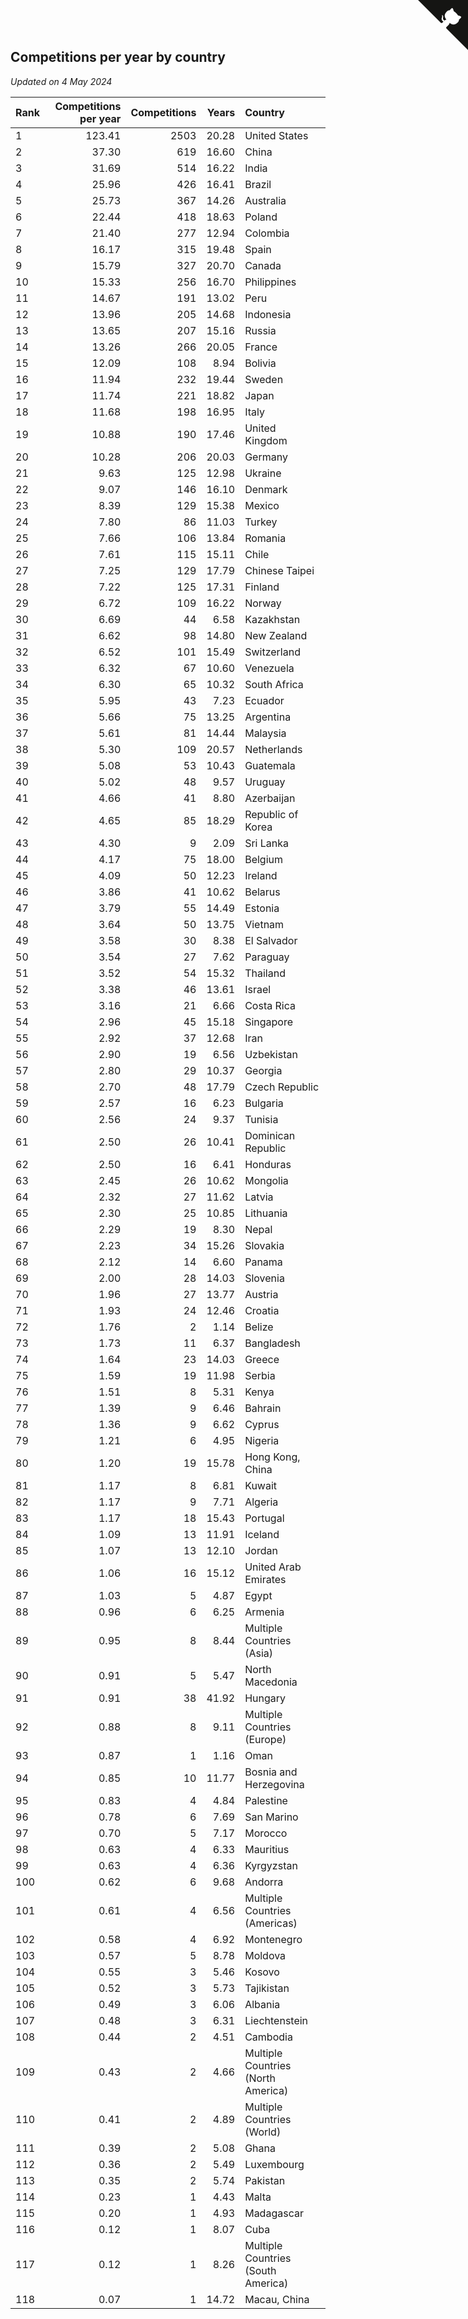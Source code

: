 ## Competitions per year by country

*Updated on  4 May 2024*

| Rank | Competitions per year | Competitions | Years | Country |
| :--- | ---: | ---: | ---: | :--- |
| 1 | 123.41 | 2503 | 20.28 | United States |
| 2 | 37.30 | 619 | 16.60 | China |
| 3 | 31.69 | 514 | 16.22 | India |
| 4 | 25.96 | 426 | 16.41 | Brazil |
| 5 | 25.73 | 367 | 14.26 | Australia |
| 6 | 22.44 | 418 | 18.63 | Poland |
| 7 | 21.40 | 277 | 12.94 | Colombia |
| 8 | 16.17 | 315 | 19.48 | Spain |
| 9 | 15.79 | 327 | 20.70 | Canada |
| 10 | 15.33 | 256 | 16.70 | Philippines |
| 11 | 14.67 | 191 | 13.02 | Peru |
| 12 | 13.96 | 205 | 14.68 | Indonesia |
| 13 | 13.65 | 207 | 15.16 | Russia |
| 14 | 13.26 | 266 | 20.05 | France |
| 15 | 12.09 | 108 | 8.94 | Bolivia |
| 16 | 11.94 | 232 | 19.44 | Sweden |
| 17 | 11.74 | 221 | 18.82 | Japan |
| 18 | 11.68 | 198 | 16.95 | Italy |
| 19 | 10.88 | 190 | 17.46 | United Kingdom |
| 20 | 10.28 | 206 | 20.03 | Germany |
| 21 | 9.63 | 125 | 12.98 | Ukraine |
| 22 | 9.07 | 146 | 16.10 | Denmark |
| 23 | 8.39 | 129 | 15.38 | Mexico |
| 24 | 7.80 | 86 | 11.03 | Turkey |
| 25 | 7.66 | 106 | 13.84 | Romania |
| 26 | 7.61 | 115 | 15.11 | Chile |
| 27 | 7.25 | 129 | 17.79 | Chinese Taipei |
| 28 | 7.22 | 125 | 17.31 | Finland |
| 29 | 6.72 | 109 | 16.22 | Norway |
| 30 | 6.69 | 44 | 6.58 | Kazakhstan |
| 31 | 6.62 | 98 | 14.80 | New Zealand |
| 32 | 6.52 | 101 | 15.49 | Switzerland |
| 33 | 6.32 | 67 | 10.60 | Venezuela |
| 34 | 6.30 | 65 | 10.32 | South Africa |
| 35 | 5.95 | 43 | 7.23 | Ecuador |
| 36 | 5.66 | 75 | 13.25 | Argentina |
| 37 | 5.61 | 81 | 14.44 | Malaysia |
| 38 | 5.30 | 109 | 20.57 | Netherlands |
| 39 | 5.08 | 53 | 10.43 | Guatemala |
| 40 | 5.02 | 48 | 9.57 | Uruguay |
| 41 | 4.66 | 41 | 8.80 | Azerbaijan |
| 42 | 4.65 | 85 | 18.29 | Republic of Korea |
| 43 | 4.30 | 9 | 2.09 | Sri Lanka |
| 44 | 4.17 | 75 | 18.00 | Belgium |
| 45 | 4.09 | 50 | 12.23 | Ireland |
| 46 | 3.86 | 41 | 10.62 | Belarus |
| 47 | 3.79 | 55 | 14.49 | Estonia |
| 48 | 3.64 | 50 | 13.75 | Vietnam |
| 49 | 3.58 | 30 | 8.38 | El Salvador |
| 50 | 3.54 | 27 | 7.62 | Paraguay |
| 51 | 3.52 | 54 | 15.32 | Thailand |
| 52 | 3.38 | 46 | 13.61 | Israel |
| 53 | 3.16 | 21 | 6.66 | Costa Rica |
| 54 | 2.96 | 45 | 15.18 | Singapore |
| 55 | 2.92 | 37 | 12.68 | Iran |
| 56 | 2.90 | 19 | 6.56 | Uzbekistan |
| 57 | 2.80 | 29 | 10.37 | Georgia |
| 58 | 2.70 | 48 | 17.79 | Czech Republic |
| 59 | 2.57 | 16 | 6.23 | Bulgaria |
| 60 | 2.56 | 24 | 9.37 | Tunisia |
| 61 | 2.50 | 26 | 10.41 | Dominican Republic |
| 62 | 2.50 | 16 | 6.41 | Honduras |
| 63 | 2.45 | 26 | 10.62 | Mongolia |
| 64 | 2.32 | 27 | 11.62 | Latvia |
| 65 | 2.30 | 25 | 10.85 | Lithuania |
| 66 | 2.29 | 19 | 8.30 | Nepal |
| 67 | 2.23 | 34 | 15.26 | Slovakia |
| 68 | 2.12 | 14 | 6.60 | Panama |
| 69 | 2.00 | 28 | 14.03 | Slovenia |
| 70 | 1.96 | 27 | 13.77 | Austria |
| 71 | 1.93 | 24 | 12.46 | Croatia |
| 72 | 1.76 | 2 | 1.14 | Belize |
| 73 | 1.73 | 11 | 6.37 | Bangladesh |
| 74 | 1.64 | 23 | 14.03 | Greece |
| 75 | 1.59 | 19 | 11.98 | Serbia |
| 76 | 1.51 | 8 | 5.31 | Kenya |
| 77 | 1.39 | 9 | 6.46 | Bahrain |
| 78 | 1.36 | 9 | 6.62 | Cyprus |
| 79 | 1.21 | 6 | 4.95 | Nigeria |
| 80 | 1.20 | 19 | 15.78 | Hong Kong, China |
| 81 | 1.17 | 8 | 6.81 | Kuwait |
| 82 | 1.17 | 9 | 7.71 | Algeria |
| 83 | 1.17 | 18 | 15.43 | Portugal |
| 84 | 1.09 | 13 | 11.91 | Iceland |
| 85 | 1.07 | 13 | 12.10 | Jordan |
| 86 | 1.06 | 16 | 15.12 | United Arab Emirates |
| 87 | 1.03 | 5 | 4.87 | Egypt |
| 88 | 0.96 | 6 | 6.25 | Armenia |
| 89 | 0.95 | 8 | 8.44 | Multiple Countries (Asia) |
| 90 | 0.91 | 5 | 5.47 | North Macedonia |
| 91 | 0.91 | 38 | 41.92 | Hungary |
| 92 | 0.88 | 8 | 9.11 | Multiple Countries (Europe) |
| 93 | 0.87 | 1 | 1.16 | Oman |
| 94 | 0.85 | 10 | 11.77 | Bosnia and Herzegovina |
| 95 | 0.83 | 4 | 4.84 | Palestine |
| 96 | 0.78 | 6 | 7.69 | San Marino |
| 97 | 0.70 | 5 | 7.17 | Morocco |
| 98 | 0.63 | 4 | 6.33 | Mauritius |
| 99 | 0.63 | 4 | 6.36 | Kyrgyzstan |
| 100 | 0.62 | 6 | 9.68 | Andorra |
| 101 | 0.61 | 4 | 6.56 | Multiple Countries (Americas) |
| 102 | 0.58 | 4 | 6.92 | Montenegro |
| 103 | 0.57 | 5 | 8.78 | Moldova |
| 104 | 0.55 | 3 | 5.46 | Kosovo |
| 105 | 0.52 | 3 | 5.73 | Tajikistan |
| 106 | 0.49 | 3 | 6.06 | Albania |
| 107 | 0.48 | 3 | 6.31 | Liechtenstein |
| 108 | 0.44 | 2 | 4.51 | Cambodia |
| 109 | 0.43 | 2 | 4.66 | Multiple Countries (North America) |
| 110 | 0.41 | 2 | 4.89 | Multiple Countries (World) |
| 111 | 0.39 | 2 | 5.08 | Ghana |
| 112 | 0.36 | 2 | 5.49 | Luxembourg |
| 113 | 0.35 | 2 | 5.74 | Pakistan |
| 114 | 0.23 | 1 | 4.43 | Malta |
| 115 | 0.20 | 1 | 4.93 | Madagascar |
| 116 | 0.12 | 1 | 8.07 | Cuba |
| 117 | 0.12 | 1 | 8.26 | Multiple Countries (South America) |
| 118 | 0.07 | 1 | 14.72 | Macau, China |


<a href="https://github.com/JustinTimeCuber/wca_statistics" class="github-corner" aria-label="View source on Github"><svg width="80" height="80" viewBox="0 0 250 250" style="fill:#151513; color:#fff; position: absolute; top: 0; border: 0; right: 0;" aria-hidden="true"><path d="M0,0 L115,115 L130,115 L142,142 L250,250 L250,0 Z"></path><path d="M128.3,109.0 C113.8,99.7 119.0,89.6 119.0,89.6 C122.0,82.7 120.5,78.6 120.5,78.6 C119.2,72.0 123.4,76.3 123.4,76.3 C127.3,80.9 125.5,87.3 125.5,87.3 C122.9,97.6 130.6,101.9 134.4,103.2" fill="currentColor" style="transform-origin: 130px 106px;" class="octo-arm"></path><path d="M115.0,115.0 C114.9,115.1 118.7,116.5 119.8,115.4 L133.7,101.6 C136.9,99.2 139.9,98.4 142.2,98.6 C133.8,88.0 127.5,74.4 143.8,58.0 C148.5,53.4 154.0,51.2 159.7,51.0 C160.3,49.4 163.2,43.6 171.4,40.1 C171.4,40.1 176.1,42.5 178.8,56.2 C183.1,58.6 187.2,61.8 190.9,65.4 C194.5,69.0 197.7,73.2 200.1,77.6 C213.8,80.2 216.3,84.9 216.3,84.9 C212.7,93.1 206.9,96.0 205.4,96.6 C205.1,102.4 203.0,107.8 198.3,112.5 C181.9,128.9 168.3,122.5 157.7,114.1 C157.9,116.9 156.7,120.9 152.7,124.9 L141.0,136.5 C139.8,137.7 141.6,141.9 141.8,141.8 Z" fill="currentColor" class="octo-body"></path></svg></a><style>.github-corner:hover .octo-arm{animation:octocat-wave 560ms ease-in-out}@keyframes octocat-wave{0%,100%{transform:rotate(0)}20%,60%{transform:rotate(-25deg)}40%,80%{transform:rotate(10deg)}}@media (max-width:500px){.github-corner:hover .octo-arm{animation:none}.github-corner .octo-arm{animation:octocat-wave 560ms ease-in-out}}</style>

